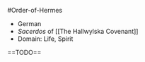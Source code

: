 #Order-of-Hermes

- German
- _Sacerdos_ of [[The Hallwylska Covenant]]
- Domain: Life, Spirit

==TODO==